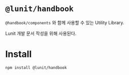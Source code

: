 # `@lunit/handbook`

`@handbook/components` 와 함께 사용할 수 있는 Utility Library.

Lunit 개발 문서 작성을 위해 사용된다.

# Install

```sh
npm install @lunit/handbook
```